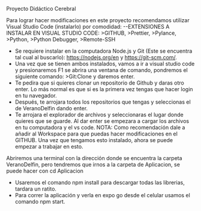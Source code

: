 Proyecto Didáctico Cerebral

Para lograr hacer modificaciones en este proyecto recomendamos utilizar Visual Studio Code (instalarlo) por comodidad:
--EXTENSIONES A INSTALAR EN VISUAL STUDIO CODE: >GITHUB, >Prettier, >Pylance, >Python, >Python Debugger, >Remote-SSH
- Se requiere instalar en la computadora Node.js y Git (Este se encuentra tal cual al buscarlo): https://nodejs.org/en y https://git-scm.com/.
- Una vez que se tienen ambos instalados, vamos a ir a visual studio code y presionaremos F1 se abrira una ventana de comando, pondremos el siguiente comando: >Git:Clone y daremos enter.
- Te pedira que si quieres clonar un repositorio de Github y daras otro enter. Lo más normal es que si es la primera vez tengas que hacer login en tu navegador.
- Después, te arrojara todos los repositorios que tengas y seleccionas el de VeranoDelfin dando enter.
- Te arrojara el explorador de archivos y seleccionaras el lugar donde quieres que se guarde. Al dar enter se empezara a cargar los archivos en tu computadora y el vs code.
NOTA: Como recomendación dale a añadir al Workspace para que puedas hacer modificaciones en el GITHUB.
Una vez que tengamos esto instalado, ahora se puede empezar a trabajar en esto.

Abriremos una terminal con la dirección donde se encuentra la carpeta VeranoDelfin, pero tendremos que irnos a la carpeta de Aplicacion, se puede hacer con cd Aplicacion
- Usaremos el comando npm install para descargar todas las librerias, tardara un ratito.
- Para correr la aplicación y verla en expo go desde el celular usamos el comando npm start.

